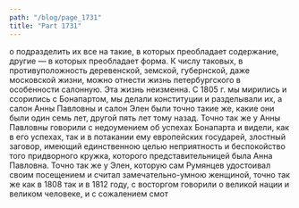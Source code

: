 ```yaml
---
path: "/blog/page_1731"
title: "Part 1731"
---
```


о подразделить их все на такие, в которых преобладает содержание, другие — в которых преобладает форма. К числу таковых, в противуположность деревенской, земской, губернской, даже московской жизни, можно отнести жизнь петербургского в особенности салонную. Эта жизнь неизменна.
С 1805 г. мы мирились и ссорились с Бонапартом, мы делали конституции и разделывали их, а салон Анны Павловны и салон Элен были точно такие же, какие они были один семь лет, другой пять лет тому назад. Точно так же у Анны Павловны говорили с недоумением об успехах Бонапарта и видели, как в его успехах, так и в потакании ему европейских государей, злостный заговор, имеющий единственною целью неприятность и беспокойство того придворного кружка, которого представительницей была Анна Павловна. Точно так же у Элен, которую сам Румянцев удостоивал своим посещением и считал замечательно-умною женщиной, точно так же как в 1808 так и в 1812 году, с восторгом говорили о великой нации и великом человеке, и с сожалением смот
